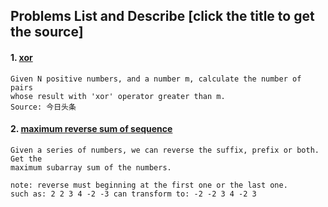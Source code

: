 ## Problems List and Describe [click the title to get the source]
#### 1. [xor](./xor.cc)
```
Given N positive numbers, and a number m, calculate the number of pairs
whose result with 'xor' operator greater than m.
Source: 今日头条
```
#### 2. [maximum reverse sum of sequence](./maximum_reverse_sum_of_sequence.cpp)
```
Given a series of numbers, we can reverse the suffix, prefix or both. Get the
maximum subarray sum of the numbers.

note: reverse must beginning at the first one or the last one.
such as: 2 2 3 4 -2 -3 can transform to: -2 -2 3 4 -2 3
```
